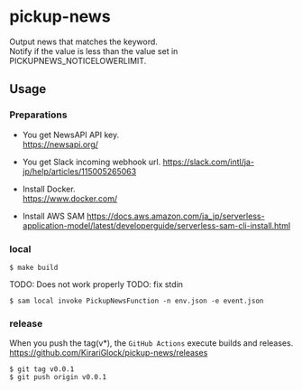 # pickup-news
Output news that matches the keyword.  
Notify if the value is less than the value set in PICKUPNEWS_NOTICELOWERLIMIT.

## Usage
### Preparations
- You get NewsAPI API key.  
https://newsapi.org/

- You get Slack incoming webhook url.
https://slack.com/intl/ja-jp/help/articles/115005265063

- Install Docker.  
https://www.docker.com/

- Install AWS SAM
https://docs.aws.amazon.com/ja_jp/serverless-application-model/latest/developerguide/serverless-sam-cli-install.html

### local
```
$ make build
```
TODO: Does not work properly
TODO: fix stdin
```
$ sam local invoke PickupNewsFunction -n env.json -e event.json
```

### release
When you push the tag(v*), the `GitHub Actions` execute builds and releases.  
https://github.com/KirariGlock/pickup-news/releases  

```
$ git tag v0.0.1
$ git push origin v0.0.1
```

